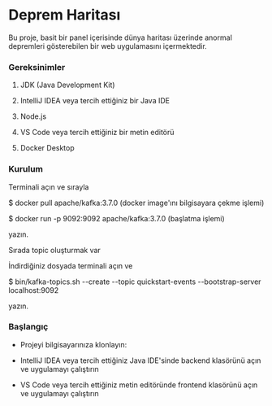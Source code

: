 # Deprem Haritası

Bu proje, basit bir panel içerisinde dünya haritası üzerinde anormal depremleri gösterebilen bir web uygulamasını içermektedir.


### Gereksinimler

1. JDK (Java Development Kit)

2. IntelliJ IDEA veya tercih ettiğiniz bir Java IDE

3. Node.js

4. VS Code veya tercih ettiğiniz bir metin editörü

5. Docker Desktop


### Kurulum

Terminali açın ve sırayla

$ docker pull apache/kafka:3.7.0  (docker image'ını bilgisayara çekme işlemi)

$ docker run -p 9092:9092 apache/kafka:3.7.0 (başlatma işlemi) 

yazın.

Sırada topic oluşturmak var 

İndirdiğiniz dosyada terminali açın ve 

$ bin/kafka-topics.sh --create --topic quickstart-events --bootstrap-server localhost:9092

yazın.


### Başlangıç

* Projeyi bilgisayarınıza klonlayın:

* IntelliJ IDEA veya tercih ettiğiniz Java IDE'sinde backend klasörünü açın ve uygulamayı çalıştırın

* VS Code veya tercih ettiğiniz metin editöründe frontend klasörünü açın ve uygulamayı çalıştırın

